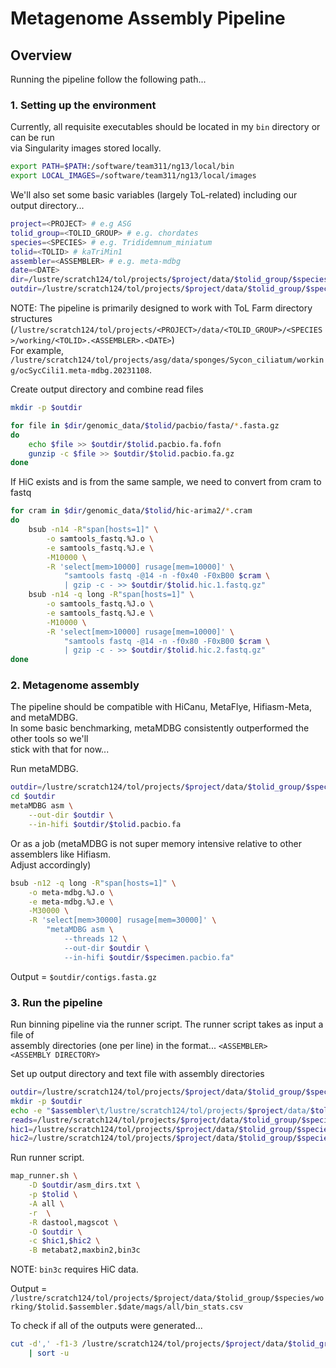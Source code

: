 # Metagenome Assembly Pipeline
## Overview
Running the pipeline follow the following path...

### 1. Setting up the environment
Currently, all requisite executables should be located in my `bin` directory or can be run \
via Singularity images stored locally. 

```bash
export PATH=$PATH:/software/team311/ng13/local/bin
export LOCAL_IMAGES=/software/team311/ng13/local/images
```

We'll also set some basic variables (largely ToL-related) including our output directory...
```bash
project=<PROJECT> # e.g ASG
tolid_group=<TOLID_GROUP> # e.g. chordates
species=<SPECIES> # e.g. Trididemnum_miniatum
tolid=<TOLID> # kaTriMin1
assembler=<ASSEMBLER> # e.g. meta-mdbg
date=<DATE>
dir=/lustre/scratch124/tol/projects/$project/data/$tolid_group/$species
outdir=/lustre/scratch124/tol/projects/$project/data/$tolid_group/$species/working/$tolid.$assembler.$date
```

NOTE: The pipeline is primarily designed to work with ToL Farm directory structures \
(`/lustre/scratch124/tol/projects/<PROJECT>/data/<TOLID_GROUP>/<SPECIES>/working/<TOLID>.<ASSEMBLER>.<DATE>`) \
For example, `/lustre/scratch124/tol/projects/asg/data/sponges/Sycon_ciliatum/working/ocSycCili1.meta-mdbg.20231108`.


Create output directory and combine read files
```bash
mkdir -p $outdir

for file in $dir/genomic_data/$tolid/pacbio/fasta/*.fasta.gz
do
	echo $file >> $outdir/$tolid.pacbio.fa.fofn
	gunzip -c $file >> $outdir/$tolid.pacbio.fa.gz
done
```

If HiC exists and is from the same sample, we need to convert from cram to fastq
```bash
for cram in $dir/genomic_data/$tolid/hic-arima2/*.cram
do
	bsub -n14 -R"span[hosts=1]" \
		-o samtools_fastq.%J.o \
		-e samtools_fastq.%J.e \
		-M10000 \
		-R 'select[mem>10000] rusage[mem=10000]' \
			"samtools fastq -@14 -n -f0x40 -F0xB00 $cram \
			| gzip -c - >> $outdir/$tolid.hic.1.fastq.gz"
	bsub -n14 -q long -R"span[hosts=1]" \
		-o samtools_fastq.%J.o \
		-e samtools_fastq.%J.e \
		-M10000 \
		-R 'select[mem>10000] rusage[mem=10000]' \
			"samtools fastq -@14 -n -f0x80 -F0xB00 $cram \
			| gzip -c - >> $outdir/$tolid.hic.2.fastq.gz"
done
```

### 2. Metagenome assembly

The pipeline should be compatible with HiCanu, MetaFlye, Hifiasm-Meta, and metaMDBG. \
In some basic benchmarking, metaMDBG consistently outperformed the other tools so we'll \
stick with that for now...


Run metaMDBG. 
```bash
outdir=/lustre/scratch124/tol/projects/$project/data/$tolid_group/$species/working/$tolid.$assembler.$date
cd $outdir
metaMDBG asm \
	--out-dir $outdir \
	--in-hifi $outdir/$tolid.pacbio.fa
```
Or as a job (metaMDBG is not super memory intensive relative to other assemblers like Hifiasm. \
Adjust accordingly)
```bash
bsub -n12 -q long -R"span[hosts=1]" \
	-o meta-mdbg.%J.o \
	-e meta-mdbg.%J.e \
	-M30000 \
	-R 'select[mem>30000] rusage[mem=30000]' \
		"metaMDBG asm \
			--threads 12 \
			--out-dir $outdir \
			--in-hifi $outdir/$specimen.pacbio.fa"
```

Output = `$outdir/contigs.fasta.gz`


### 3. Run the pipeline
Run binning pipeline via the runner script. The runner script takes as input a file of \
assembly directories (one per line) in the format...
`<ASSEMBLER>	<ASSEMBLY DIRECTORY>`


Set up output directory and text file with assembly directories
```bash
outdir=/lustre/scratch124/tol/projects/$project/data/$tolid_group/$species/working/$tolid.$assembler.$date/map_output
mkdir -p $outdir
echo -e "$assembler\t/lustre/scratch124/tol/projects/$project/data/$tolid_group/$species/working/$tolid.$assembler.$date" > $outdir/asm_dirs.txt
reads=/lustre/scratch124/tol/projects/$project/data/$tolid_group/$species/working/$tolid.$assembler.$date/$tolid.pacbio.fa
hic1=/lustre/scratch124/tol/projects/$project/data/$tolid_group/$species/working/$tolid.$assembler.$date/$tolid.hic.1.fastq.gz
hic2=/lustre/scratch124/tol/projects/$project/data/$tolid_group/$species/working/$tolid.$assembler.$date/$tolid.hic.2.fastq.gz
```

Run runner script.
```bash
map_runner.sh \
	-D $outdir/asm_dirs.txt \
	-p $tolid \
	-A all \
	-r  \
	-R dastool,magscot \
	-O $outdir \
	-c $hic1,$hic2 \
	-B metabat2,maxbin2,bin3c
```
NOTE: `bin3c` requires HiC data.


Output = `/lustre/scratch124/tol/projects/$project/data/$tolid_group/$species/working/$tolid.$assembler.$date/mags/all/bin_stats.csv`

To check if all of the outputs were generated...
```bash
cut -d',' -f1-3 /lustre/scratch124/tol/projects/$project/data/$tolid_group/$species/working/$tolid.$assembler.$date/mags/all/bin_stats.csv \
	| sort -u
```






